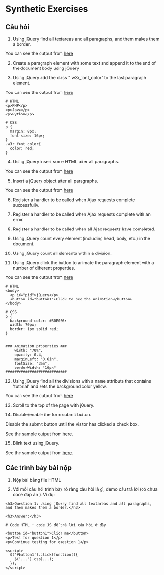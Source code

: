 # Synthetic Exercises

## Câu hỏi

1. Using jQuery find all textareas and all paragraphs, and them makes them a border.

You can see the output from [here](http://output.jsbin.com/hodinay)


2. Create a paragraph element with some text and append it to the end of the document body using jQuery


3. Using jQuery add the class " w3r_font_color" to the last paragraph element.

You can see the output from [here](http://output.jsbin.com/matega/)


```
# HTML
<p>PHP</p>
<p>Java</p>
<p>Python</p>

# CSS
p {
  margin: 8px;
  font-size: 16px;
}
.w3r_font_color{
  color: red;
}
```

4. Using jQuery insert some HTML after all paragraphs.

You can see the output from [here](http://output.jsbin.com/dahejem/)


5. Insert a jQuery object after all paragraphs. 

You can see the output from [here](http://output.jsbin.com/mejula/)


6. Register a handler to be called when Ajax requests complete successfully.

7. Register a handler to be called when Ajax requests complete with an error.

8. Register a handler to be called when all Ajax requests have completed.

9. Using jQuery count every element (including head, body, etc.) in the document.

10. Using jQuery count all elements within a division.


11. Using jQuery click the button to animate the paragraph element with a number of different properties.

You can see the output from [here](http://output.jsbin.com/hiqujoc/)


```
# HTML 
<body>
  <p id="pid">jQuery</p>  
  <button id="button1">Click to see the animation</button> 
</body>

# CSS
p {
  background-color: #B0E0E6;
  width: 70px;
  border: 1px solid red;
}


### Animation properties ###
    width: "70%",
    opacity: 0.4,
    marginLeft: "0.6in",
    fontSize: "3em",
    borderWidth: "10px"
############################
```    


12. Using jQuery find all the divisions with a name attribute that contains 'tutorial' and sets the background color yellow.

You can see the output from [here](http://output.jsbin.com/bilidu/)



13. Scroll to the top of the page with jQuery.



14. Disable/enable the form submit button.

Disable the submit button until the visitor has clicked a check box.

See the sample output from [here](http://output.jsbin.com/dikoma).


15. Blink text using jQuery.

See the sample output from [here](http://output.jsbin.com/zedaxe).


## Các trình bày bài nộp

1. Nộp bài bằng file HTML

2. Với mỗi câu hỏi trình bày rõ ràng câu hỏi là gì, demo câu trả lời (có chưa code đáp án ). Ví dụ: 

```
<h3>Question 1: Using jQuery find all textareas and all paragraphs, and them makes them a border.</h3>

<h3>Answer:</h3>

# Code HTML + code JS để trả lời câu hỏi ở đây 

<button id="button1">Click me</button>
<p>Test for question 1</p>
<p>Continue testing for question 1</p>

<script>
  $('#button1').click(function(){ 
    $("...").css(...);
  });
</script>
```
